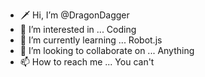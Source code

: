 - 🗡️ Hi, I’m @DragonDagger 
- 👀 I’m interested in ...  Coding
- 🌱 I’m currently learning ... Robot.js
- 💞️ I’m looking to collaborate on ... Anything
- 📫 How to reach me ... You can't 

<!---
DragonDagger/DragonDagger is a ✨ special ✨ repository because its `README.md` (this file) appears on your GitHub profile.
You can click the Preview link to take a look at your changes.
--->
